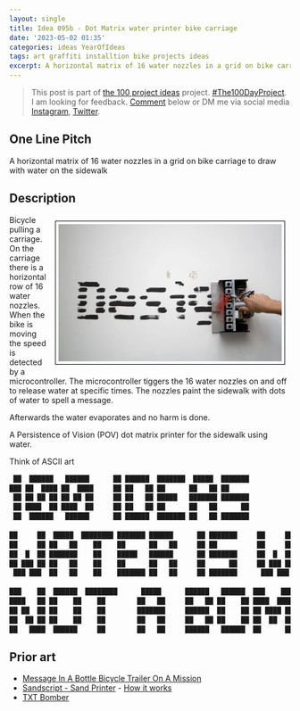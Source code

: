 ```yaml
---
layout: single
title: Idea 095b - Dot Matrix water printer bike carriage
date: '2023-05-02 01:35'
categories: ideas YearOfIdeas
tags: art graffiti installtion bike projects ideas
excerpt: A horizontal matrix of 16 water nozzles in a grid on bike carriage to draw with water on the sidewalk
---
```


> This post is part of [the 100 project ideas](https://blog.abluestar.com/projects/2023-100-ideas/) project. [#The100DayProject](https://www.the100dayproject.org/). I am looking for feedback. <a href='#utterances-comments'>Comment</a> below or DM me via social media <a href="https://instagram.com/funvill" rel="nofollow noopener noreferrer"><i class="fab fa-fw fa-instagram" aria-hidden="true"></i><span class="label">Instagram</span></a>, <a href="https://twitter.com/funvill" rel="nofollow noopener noreferrer"><i class="fab fa-fw fa-twitter" aria-hidden="true"></i><span class="label">Twitter</span></a>.

## One Line Pitch

A horizontal matrix of 16 water nozzles in a grid on bike carriage to draw with water on the sidewalk

## Description

<img src='\public\uploads\2023\dotmatrix.png' alt='dotmatrix' title='dotmatrix' style="float: right; max-width: 400px; margin: 10px; border: 1px solid black; padding: 5px">Bicycle pulling a carriage. On the carriage there is a horizontal row of 16 water nozzles. When the bike is moving the speed is detected by a microcontroller. The microcontroller tiggers the 16 water nozzles on and off to release water at specific times. The nozzles paint the sidewalk with dots of water to spell a message.

Afterwards the water evaporates and no harm is done.

A Persistence of Vision (POV) dot matrix printer for the sidewalk using water.

Think of ASCII art

```txt
 ██  ██████   ██████      ██ ██████  ███████  █████  ███████ 
███ ██  ████ ██  ████     ██ ██   ██ ██      ██   ██ ██      
 ██ ██ ██ ██ ██ ██ ██     ██ ██   ██ █████   ███████ ███████ 
 ██ ████  ██ ████  ██     ██ ██   ██ ██      ██   ██      ██ 
 ██  ██████   ██████      ██ ██████  ███████ ██   ██ ███████ 
                                                                                                        
██     ██  █████  ████████ ███████ ██████      ██ ███████     ██     ██ ███████ ████████ 
██     ██ ██   ██    ██    ██      ██   ██     ██ ██          ██     ██ ██         ██    
██  █  ██ ███████    ██    █████   ██████      ██ ███████     ██  █  ██ █████      ██    
██ ███ ██ ██   ██    ██    ██      ██   ██     ██      ██     ██ ███ ██ ██         ██    
 ███ ███  ██   ██    ██    ███████ ██   ██     ██ ███████      ███ ███  ███████    ██    

███    ██  ██████  ████████      █████      ██████   ██████  ███    ███ ██████  
████   ██ ██    ██    ██        ██   ██     ██   ██ ██    ██ ████  ████ ██   ██
██ ██  ██ ██    ██    ██        ███████     ██████  ██    ██ ██ ████ ██ ██████  
██  ██ ██ ██    ██    ██        ██   ██     ██   ██ ██    ██ ██  ██  ██ ██   ██
██   ████  ██████     ██        ██   ██     ██████   ██████  ██      ██ ██████  
```

## Prior art

- [Message In A Bottle Bicycle Trailer On A Mission](https://hackaday.com/2020/06/19/message-in-a-bottle-bicycle-trailer-on-a-mission/)
- [Sandscript - Sand Printer](https://www.youtube.com/watch?v=ZW-IqDJhunQ) - [How it works](https://www.youtube.com/watch?v=YwJofR75oeI)
- [TXT Bomber](https://hackaday.com/2010/08/05/txtbomber/)
